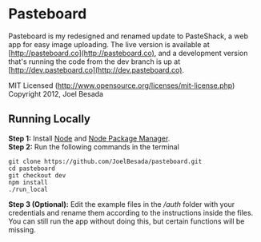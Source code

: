 # Pasteboard
Pasteboard is my redesigned and renamed update to PasteShack, a web app for easy image uploading. The live version is available at [http://pasteboard.co](http://pasteboard.co), and a development version that's running the code from the dev branch is up at [http://dev.pasteboard.co](http://dev.pasteboard.co).

MIT Licensed (http://www.opensource.org/licenses/mit-license.php)   
Copyright 2012, Joel Besada

## Running Locally
__Step 1:__ Install [Node](http://nodejs.org/) and [Node Package Manager](https://npmjs.org/).   
__Step 2:__ Run the following commands in the terminal   
``` 
git clone https://github.com/JoelBesada/pasteboard.git   
cd pasteboard
git checkout dev
npm install
./run_local
```
__Step 3 (Optional):__ Edit the example files in the _/auth_ folder with your credentials and rename them according to
the instructions inside the files. You can still run the app without doing this, but certain functions will be missing.
